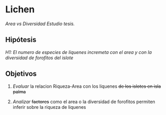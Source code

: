 # Lichen
*Area vs Diversidad*
*Estudio tesis.*
## Hipótesis
*H1: El numero de especies de liquenes incremeta con el area y con la diversidad de forofitos del islote*

## Objetivos
1. *Evaluar* la relacion Riqueza-Area con los liquenes ~~de los islotes en isla palma~~

2. *Analizar* ~~factores~~ como el area o la diversidad de forofitos permiten inferir sobre la riqueza de liquenes
